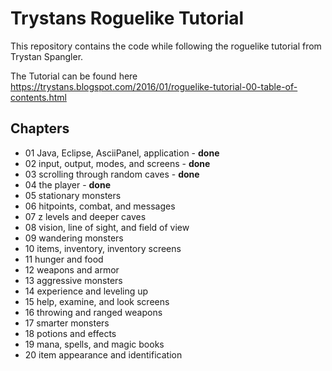 # Trystans Roguelike Tutorial

This repository contains the code while following the roguelike tutorial from Trystan Spangler.

The Tutorial can be found here <https://trystans.blogspot.com/2016/01/roguelike-tutorial-00-table-of-contents.html>

## Chapters

* 01 Java, Eclipse, AsciiPanel, application - **done**
* 02 input, output, modes, and screens - **done**
* 03 scrolling through random caves - **done**
* 04 the player - **done**
* 05 stationary monsters
* 06 hitpoints, combat, and messages
* 07 z levels and deeper caves
* 08 vision, line of sight, and field of view
* 09 wandering monsters
* 10 items, inventory, inventory screens
* 11 hunger and food
* 12 weapons and armor
* 13 aggressive monsters
* 14 experience and leveling up
* 15 help, examine, and look screens
* 16 throwing and ranged weapons
* 17 smarter monsters
* 18 potions and effects
* 19 mana, spells, and magic books
* 20 item appearance and identification
